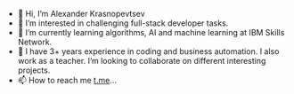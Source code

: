 - 👋 Hi, I’m Alexander Krasnopevtsev
- 👀 I’m interested in challenging full-stack developer tasks.
- 🌱 I’m currently learning algorithms, AI and machine learning at IBM Skills Network.
- 💞️ I have 3+ years experience in coding and business automation. I also work as a teacher. I’m looking to collaborate on different interesting projects.
- 📫 How to reach me [t.me](https://t.me/krassler)...

<!---
krassler/krassler is a ✨ special ✨ repository because its `README.md` (this file) appears on your GitHub profile.
You can click the Preview link to take a look at your changes.
--->
